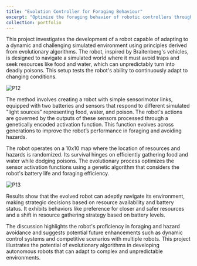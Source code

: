 ```yaml
---
title: "Evolution Controller for Foraging Behaviour"
excerpt: "Optimize the foraging behavior of robotic controllers through reinforcement learning and evolutionary algorithms.<br/><img src='/images/P11.png'>"
collection: portfolio
---
```


This project investigates the development of a robot capable of adapting to a dynamic and challenging simulated environment using principles derived from evolutionary algorithms. The robot, inspired by Braitenberg's vehicles, is designed to navigate a simulated world where it must avoid traps and seek resources like food and water, which can unpredictably turn into deadly poisons. This setup tests the robot's ability to continuously adapt to changing conditions.

![P12](https://dashpulsar.github.io/images/P12.png)

The method involves creating a robot with simple sensorimotor links, equipped with two batteries and sensors that respond to different simulated "light sources" representing food, water, and poison. The robot's actions are governed by the outputs of these sensors processed through a genetically encoded activation function. This function evolves across generations to improve the robot’s performance in foraging and avoiding hazards.

The robot operates on a 10x10 map where the location of resources and hazards is randomized. Its survival hinges on efficiently gathering food and water while dodging poisons. The evolutionary process optimizes the sensor activation functions using a genetic algorithm that considers the robot's battery life and foraging efficiency.

![P13](https://dashpulsar.github.io/images/P13.png)

Results show that the evolved robot can adeptly navigate its environment, making strategic decisions based on resource availability and battery status. It exhibits behaviors like preference for closer and safer resources and a shift in resource gathering strategy based on battery levels.

The discussion highlights the robot's proficiency in foraging and hazard avoidance and suggests potential future enhancements such as dynamic control systems and competitive scenarios with multiple robots. This project illustrates the potential of evolutionary algorithms in developing autonomous robots that can adapt to complex and unpredictable environments.
